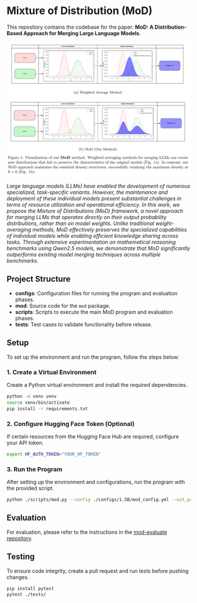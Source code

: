 # Mixture of Distribution (MoD)

This repository contains the codebase for the paper: **MoD: A Distribution-Based Approach for Merging Large Language Models**.

![MoD Pipeline](assets/pipeline.png)

*Large language models (LLMs) have enabled the development of numerous specialized, task-specific variants. However, the maintenance and deployment of these individual models present substantial challenges in terms of resource utilization and operational efficiency.
In this work, we propose the Mixture of Distributions (MoD) framework, a novel approach for merging LLMs that operates directly on their output probability distributions, rather than on model weights. Unlike traditional weight-averaging methods, MoD effectively preserves the specialized capabilities of individual models while enabling efficient knowledge sharing across tasks. Through extensive experimentation on mathematical reasoning benchmarks using Qwen2.5 models, we demonstrate that MoD significantly outperforms existing model merging techniques across multiple benchmarks.*

## Project Structure
- **configs**: Configuration files for running the program and evaluation phases.
- **mod**: Source code for the `mod` package.
- **scripts**: Scripts to execute the main MoD program and evaluation phases.
- **tests**: Test cases to validate functionality before release.

## Setup

To set up the environment and run the program, follow the steps below:

### 1. Create a Virtual Environment

Create a Python virtual environment and install the required dependencies.

```bash
python -m venv venv
source venv/bin/activate
pip install -r requirements.txt
```

### 2. Configure Hugging Face Token (Optional)

If certain resources from the Hugging Face Hub are required, configure your API token.

```bash
export HF_AUTH_TOKEN="YOUR_HF_TOKEN"
```

### 3. Run the Program

After setting up the environment and configurations, run the program with the provided script.

```bash
python ./scripts/mod.py --config ./configs/1.5B/mod_config.yml --out_path qwen2.5-1.5B-mod
```

## Evaluation

For evaluation, please refer to the instructions in the [mod-evaluate repository](https://github.com/knovel-eng/mod-evaluate).

## Testing

To ensure code integrity, create a pull request and run tests before pushing changes.

```bash
pip install pytest
pytest ./tests/
```
